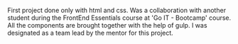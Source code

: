 First project done only with html and css. Was a collaboration with another student during the FrontEnd Essentials course at 'Go IT - Bootcamp' course. All the components are brought together with the help of gulp. I was designated as a team lead by the mentor for this project. 
